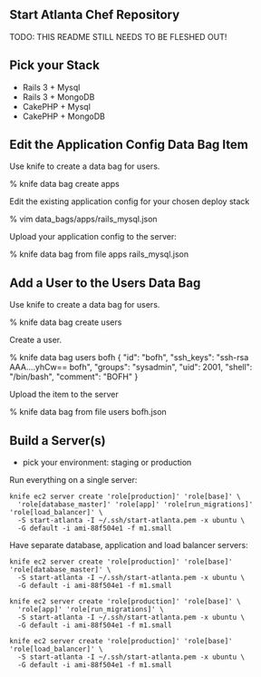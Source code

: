 Start Atlanta Chef Repository
-----------------------------

TODO: THIS README STILL NEEDS TO BE FLESHED OUT!

Pick your Stack
---------------

* Rails 3 + Mysql
* Rails 3 + MongoDB
* CakePHP + Mysql
* CakePHP + MongoDB

Edit the Application Config Data Bag Item
-----------------------------------------

Use knife to create a data bag for users.
  
  % knife data bag create apps

Edit the existing application config for your chosen deploy stack

  % vim data_bags/apps/rails_mysql.json

Upload your application config to the server:

  % knife data bag from file apps rails_mysql.json

Add a User to the Users Data Bag
--------------------------------

Use knife to create a data bag for users.
  
  % knife data bag create users
  
Create a user.

  % knife data bag users bofh
      {
        "id": "bofh",
        "ssh_keys": "ssh-rsa AAA....yhCw== bofh",
        "groups": "sysadmin",
        "uid": 2001,
        "shell": "\/bin\/bash",
        "comment": "BOFH"
      }

Upload the item to the server

  % knife data bag from file users bofh.json
  
Build a Server(s)
-----------------

* pick your environment: staging or production

Run everything on a single server:

    knife ec2 server create 'role[production]' 'role[base]' \
      'role[database_master]' 'role[app]' 'role[run_migrations]' 'role[load_balancer]' \
      -S start-atlanta -I ~/.ssh/start-atlanta.pem -x ubuntu \
      -G default -i ami-88f504e1 -f m1.small

Have separate database, application and load balancer servers:

    knife ec2 server create 'role[production]' 'role[base]' 'role[database_master]' \
      -S start-atlanta -I ~/.ssh/start-atlanta.pem -x ubuntu \
      -G default -i ami-88f504e1 -f m1.small

    knife ec2 server create 'role[production]' 'role[base]' \
      'role[app]' 'role[run_migrations]' \
      -S start-atlanta -I ~/.ssh/start-atlanta.pem -x ubuntu \
      -G default -i ami-88f504e1 -f m1.small

    knife ec2 server create 'role[production]' 'role[base]' 'role[load_balancer]' \
      -S start-atlanta -I ~/.ssh/start-atlanta.pem -x ubuntu \
      -G default -i ami-88f504e1 -f m1.small

